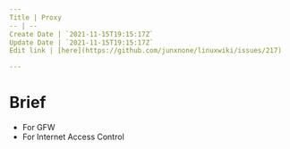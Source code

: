 ```yaml
---
Title | Proxy
-- | --
Create Date | `2021-11-15T19:15:17Z`
Update Date | `2021-11-15T19:15:17Z`
Edit link | [here](https://github.com/junxnone/linuxwiki/issues/217)

---
```

# Brief
- For GFW
- For Internet Access Control

